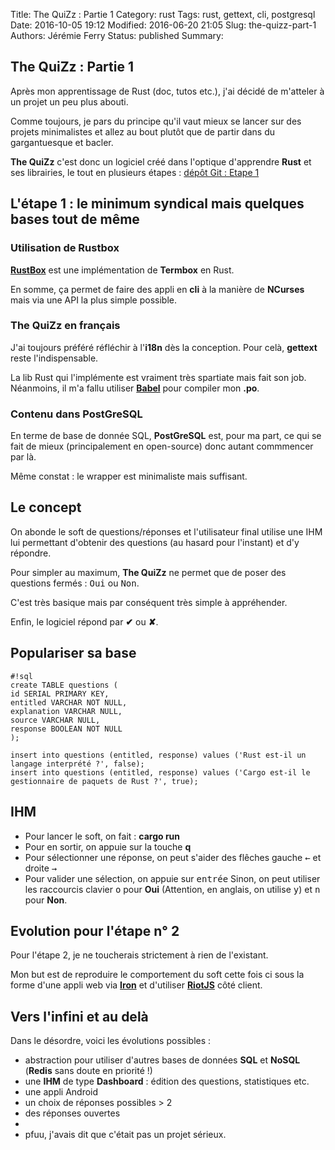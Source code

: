 Title: The QuiZz : Partie 1
Category: rust
Tags: rust, gettext, cli, postgresql
Date: 2016-10-05 19:12
Modified: 2016-06-20 21:05
Slug: the-quizz-part-1
Authors: Jérémie Ferry
Status: published
Summary:

## The QuiZz : Partie 1

Après mon apprentissage de Rust (doc, tutos etc.), j'ai décidé de m'atteler à un projet un peu plus abouti.

Comme toujours, je pars du principe qu'il vaut mieux se lancer sur des projets minimalistes et allez au bout plutôt que de partir dans du gargantuesque et bacler.

**The QuiZz** c'est donc un logiciel créé dans l'optique d'apprendre **Rust** et ses librairies, le tout en plusieurs étapes :
[dépôt Git : Etape 1](https://github.com/mothsART/the_quizz/releases/tag/part1)

## L'étape 1 : le minimum syndical mais quelques bases tout de même

### Utilisation de Rustbox

**[RustBox](https://github.com/gchp/rustbox)** est une implémentation de **Termbox** en Rust.

En somme, ça permet de faire des appli en **cli** à la manière de **NCurses** mais via une API la plus simple possible.

### The QuiZz en français

J'ai toujours préféré réfléchir à l'**i18n** dès la conception.
Pour celà, **gettext** reste l'indispensable.

La lib Rust qui l'implémente est vraiment très spartiate mais fait son job.
Néanmoins, il m'a fallu utiliser **[Babel](http://babel.pocoo.org/en/latest)** pour compiler mon **.po**.

### Contenu dans PostGreSQL

En terme de base de donnée SQL, **PostGreSQL** est, pour ma part, ce qui se fait de mieux (principalement en open-source) donc autant commmencer par là.

Même constat : le wrapper est minimaliste mais suffisant.

## Le concept

On abonde le soft de questions/réponses et l'utilisateur final utilise une IHM lui permettant d'obtenir des questions (au hasard pour l'instant) et d'y répondre.

Pour simpler au maximum, **The QuiZz** ne permet que de poser des questions fermés : <kbd>Oui</kbd> ou <kbd>Non</kbd>.

C'est très basique mais par conséquent très simple à appréhender.

Enfin, le logiciel répond par **✔** ou **✘**.

## Populariser sa base

    #!sql
    create TABLE questions (
    id SERIAL PRIMARY KEY,
    entitled VARCHAR NOT NULL,
    explanation VARCHAR NULL,
    source VARCHAR NULL,
    response BOOLEAN NOT NULL
    );

    insert into questions (entitled, response) values ('Rust est-il un langage interprété ?', false);
    insert into questions (entitled, response) values ('Cargo est-il le gestionnaire de paquets de Rust ?', true);

## IHM

- Pour lancer le soft, on fait : **cargo run**
- Pour en sortir, on appuie sur la touche **q**
- Pour sélectionner une réponse, on peut s'aider des flêches gauche <kbd>←</kbd> et droite <kbd>→</kbd>
- Pour valider une sélection, on appuie sur <kbd>entrée</kbd>
 Sinon, on peut utiliser les raccourcis clavier <kbd>o</kbd> pour **Oui** (Attention, en anglais, on utilise <kbd>y</kbd>) et <kbd>n</kbd> pour **Non**.

## Evolution pour l'étape n° 2

Pour l'étape 2, je ne toucherais strictement à rien de l'existant.

Mon but est de reproduire le comportement du soft cette fois ci sous la forme d'une appli web via **[Iron](http://ironframework.io)** et d'utiliser **[RiotJS](http://riotjs.com/fr)** côté client.

## Vers l'infini et au delà

Dans le désordre, voici les évolutions possibles :

- abstraction pour utiliser d'autres bases de données **SQL** et **NoSQL** (**Redis** sans doute en priorité !)
- une **IHM** de type **Dashboard** : édition des questions, statistiques etc.
- une appli Android
- un choix de réponses possibles > 2
- des réponses ouvertes
- 
- pfuu, j'avais dit que c'était pas un projet sérieux.
